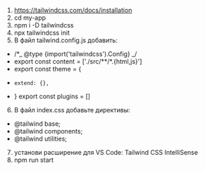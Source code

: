 1. https://tailwindcss.com/docs/installation
2. cd my-app
3. npm i -D tailwindcss
4. npx tailwindcss init
5. В файл tailwind.config.js добавить:

- /\*_ @type {import('tailwindcss').Config} _/
- export const content = ['./src/**/*.{html,js}']
- export const theme = {
-     extend: {},
- }
  export const plugins = []

6. В файл index.css добавьте директивы:

- @tailwind base;
- @tailwind components;
- @tailwind utilities;

7. установи расширение для VS Code: Tailwind CSS IntelliSense
8. npm run start
